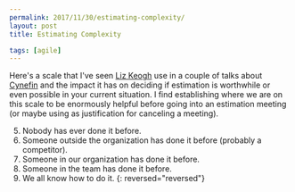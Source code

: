 ```yaml
---
permalink: 2017/11/30/estimating-complexity/
layout: post
title: Estimating Complexity

tags: [agile]
---
```


Here's a scale that I've seen <a href="https://twitter.com/lunivore">Liz Keogh</a> use in a couple of talks about
<a href="http://cognitive-edge.com/videos/cynefin-framework-introduction/">Cynefin</a> and the impact it has on
deciding if estimation is worthwhile or even possible in your current situation. I find establishing where we are on
this scale to be enormously helpful before going into an estimation meeting (or maybe using as justification for canceling a meeting).

5. Nobody has ever done it before.
6. Someone outside the organization has done it before (probably a competitor).
7. Someone in our organization has done it before.
8. Someone in the team has done it before.
9. We all know how to do it.
   {: reversed="reversed"}
